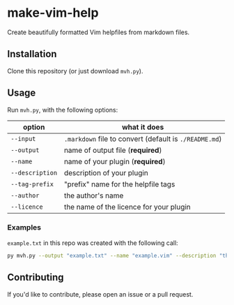 # make-vim-help
Create beautifully formatted Vim helpfiles from markdown files.

## Installation
Clone this repository (or just download `mvh.py`).

## Usage
Run `mvh.py`, with the following options:

| option          | what it does                                           |
|-----------------|--------------------------------------------------------|
| `--input`       | `.markdown` file to convert (default is `./README.md`) |
| `--output`      | name of output file (**required**)                     |
| `--name`        | name of your plugin (**required**)                     |
| `--description` | description of your plugin                             |
| `--tag-prefix`  | "prefix" name for the helpfile tags                    |
| `--author`      | the author's name                                      |
| `--licence`     | the name of the licence for your plugin                |

### Examples
`example.txt` in this repo was created with the following call:

```zsh
py mvh.py --output "example.txt" --name "example.vim" --description "this is a very interesting plugin" --author "PerpetualCreativity" --licence "MIT Licence" --tag-prefix "example-"
```

## Contributing
If you'd like to contribute, please open an issue or a pull request.

